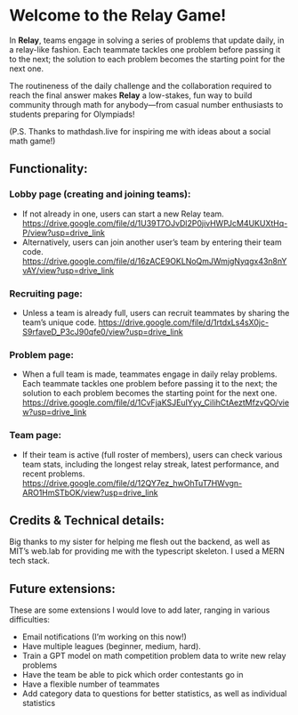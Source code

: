 # Welcome to the Relay Game!

In **Relay**, teams engage in solving a series of problems that update daily, in a relay-like fashion. Each teammate tackles one problem before passing it to the next; the solution to each problem becomes the starting point for the next one. 

The routineness of the daily challenge and the collaboration required to reach the final answer makes **Relay** a low-stakes, fun way to build community through math for anybody—from casual number enthusiasts to students preparing for Olympiads!

(P.S. Thanks to mathdash.live for inspiring me with ideas about a social math game!)

## Functionality: 
### Lobby page (creating and joining teams):
- If not already in one, users can start a new Relay team.
https://drive.google.com/file/d/1U39T7OJvDl2P0jivHWPJcM4UKUXtHq-P/view?usp=drive_link
- Alternatively, users can join another user’s team by entering their team code.
https://drive.google.com/file/d/16zACE9OKLNoQmJWmjgNyqgx43n8nYvAY/view?usp=drive_link

### Recruiting page:
- Unless a team is already full, users can recruit teammates by sharing the team’s unique code. 
https://drive.google.com/file/d/1rtdxLs4sX0jc-S9rfaveD_P3cJ90qfe0/view?usp=drive_link

### Problem page:
- When a full team is made, teammates engage in daily relay problems. Each teammate tackles one problem before passing it to the next; the solution to each problem becomes the starting point for the next one. 
https://drive.google.com/file/d/1CvFjaKSJEuIYyy_CiIihCtAeztMfzvQO/view?usp=drive_link

### Team page:
- If their team is active (full roster of members), users can check various team stats, including the longest relay streak, latest performance, and recent problems.
https://drive.google.com/file/d/12QY7ez_hwOhTuT7HWvgn-ARO1HmSTbOK/view?usp=drive_link

## Credits & Technical details: 
Big thanks to my sister for helping me flesh out the backend, as well as MIT’s web.lab for providing me with the typescript skeleton. I used a MERN tech stack.

## Future extensions:
These are some extensions I would love to add later, ranging in various difficulties:

- Email notifications (I’m working on this now!) 
- Have multiple leagues (beginner, medium, hard). 
- Train a GPT model on math competition problem data to write new relay problems
- Have the team be able to pick which order contestants go in
- Have a flexible number of teammates
- Add category data to questions for better statistics, as well as individual statistics



